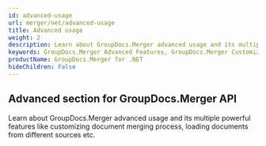 ```yaml
---
id: advanced-usage
url: merger/net/advanced-usage
title: Advanced usage
weight: 2
description: Learn about GroupDocs.Merger advanced usage and its multiple powerful features like customizing document merging process, loading documents from different sources etc.
keywords: GroupDocs.Merger Advanced Features, GroupDocs.Merger Customization, GroupDocs.Merger Advanced Features C#
productName: GroupDocs.Merger for .NET
hideChildren: False
---
```

## Advanced section for GroupDocs.Merger API

Learn about GroupDocs.Merger advanced usage and its multiple powerful features like customizing document merging process, loading documents from different sources etc.
